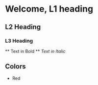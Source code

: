 # Welcome, L1 heading
## L2 Heading
### L3 Heading


** Text in Bold **
*Text in Italic*

## Colors
* Red
